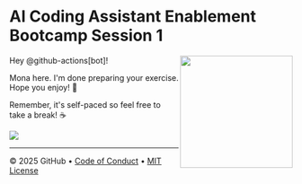 # AI Coding Assistant Enablement Bootcamp Session 1

<img src="https://octodex.github.com/images/Professortocat_v2.png" align="right" height="200px" />

Hey @github-actions[bot]!

Mona here. I'm done preparing your exercise. Hope you enjoy! 💚

Remember, it's self-paced so feel free to take a break! ☕️

[![](https://img.shields.io/badge/Go%20to%20Exercise-%E2%86%92-1f883d?style=for-the-badge&logo=github&labelColor=197935)](https://github.com/colby-timm/copilot-ae-bootcamp/issues/2)

---

&copy; 2025 GitHub &bull; [Code of Conduct](https://www.contributor-covenant.org/version/2/1/code_of_conduct/code_of_conduct.md) &bull; [MIT License](https://gh.io/mit)

